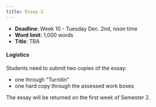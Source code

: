 ```yaml
---
title: Essay 2
---
```


- **Deadline**: Week 10 - Tuesday Dec. 2nd, noon time
- **Word limit**: 1,000 words
- **Title**: TBA

#### Logistics

Students need to submit two copies of the essay: 

* one through "Turnitin"
* one hard copy through the assessed work boxes

The essay will be returned on the first week of Semester 2.
